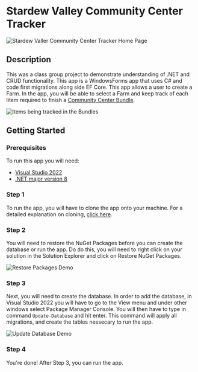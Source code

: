 # Stardew Valley Community Center Tracker

![Stardew Valler Community Center Tracker Home Page](https://github.com/user-attachments/assets/d75087b7-4223-4e64-aa55-c946832fcfc1)

## Description
This was a class group project to demonstrate understanding of .NET and CRUD functionality. This app is a WindowsForms app that uses C# and code first migrations along side EF Core. This app allows a user to create a Farm. In the app, you will be able to select a Farm and keep track of each Iitem required to finish a [Community Center Bundle](https://stardewvalleywiki.com/Bundles). 

![Items being tracked in the Bundles](https://github.com/user-attachments/assets/c346fbdb-829c-427d-8a4a-a58545196056)

## Getting Started

### Prerequisites
To run this app you will need:
- [Visual Studio 2022](https://visualstudio.microsoft.com/downloads/)
- [.NET major version 8](https://dotnet.microsoft.com/en-us/download/dotnet/8.0)

### Step 1
To run the app, you will have to clone the app onto your machine. For a detailed explanation on cloning, 
[click here](https://docs.github.com/en/repositories/creating-and-managing-repositories/cloning-a-repository).

### Step 2
You will need to restore the NuGet Packages before you can create the database or run the app. Do do this, you will need to right click on your solution in the Solution Explorer and click on Restore NuGet 
Packages. 

![Restore Packages Demo](https://github.com/user-attachments/assets/80a86058-c743-495e-99c7-51c0c9fa6f62)


### Step 3
Next, you will need to create the database. In order to add the database, in Visual Studio 2022 you will have to go to the View menu and under other windows select Package Manager Console. You will then 
have to type in command ```Update-Database``` and hit enter. This command will apply all migrations, and create the tables nessecary to run the app. 

![Update Database Demo](https://github.com/user-attachments/assets/78562f5a-5226-47f4-bec8-ac5953c27302)

### Step 4
You're done! After Step 3, you can run the app. 
